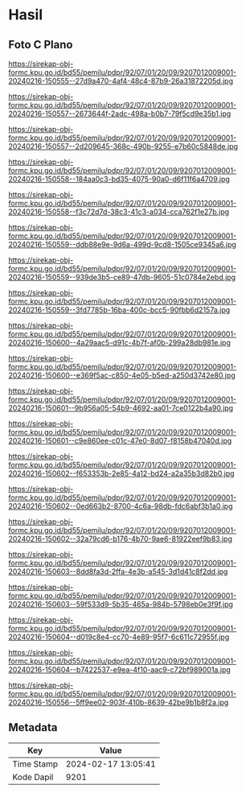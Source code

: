 # Hasil

## Foto C Plano

https://sirekap-obj-formc.kpu.go.id/bd55/pemilu/pdpr/92/07/01/20/09/9207012009001-20240216-150555--27d9a470-4af4-48c4-87b9-26a31872205d.jpg

https://sirekap-obj-formc.kpu.go.id/bd55/pemilu/pdpr/92/07/01/20/09/9207012009001-20240216-150557--2673644f-2adc-498a-b0b7-79f5cd9e35b1.jpg

https://sirekap-obj-formc.kpu.go.id/bd55/pemilu/pdpr/92/07/01/20/09/9207012009001-20240216-150557--2d209645-368c-490b-9255-e7b60c5848de.jpg

https://sirekap-obj-formc.kpu.go.id/bd55/pemilu/pdpr/92/07/01/20/09/9207012009001-20240216-150558--184aa0c3-bd35-4075-90a0-d6f11f6a4709.jpg

https://sirekap-obj-formc.kpu.go.id/bd55/pemilu/pdpr/92/07/01/20/09/9207012009001-20240216-150558--f3c72d7d-38c3-41c3-a034-cca762f1e27b.jpg

https://sirekap-obj-formc.kpu.go.id/bd55/pemilu/pdpr/92/07/01/20/09/9207012009001-20240216-150559--ddb88e9e-9d6a-499d-9cd8-1505ce9345a6.jpg

https://sirekap-obj-formc.kpu.go.id/bd55/pemilu/pdpr/92/07/01/20/09/9207012009001-20240216-150559--939de3b5-ce89-47db-9605-51c0784e2ebd.jpg

https://sirekap-obj-formc.kpu.go.id/bd55/pemilu/pdpr/92/07/01/20/09/9207012009001-20240216-150559--3fd7785b-16ba-400c-bcc5-90fbb6d2157a.jpg

https://sirekap-obj-formc.kpu.go.id/bd55/pemilu/pdpr/92/07/01/20/09/9207012009001-20240216-150600--4a29aac5-d91c-4b7f-af0b-299a28db981e.jpg

https://sirekap-obj-formc.kpu.go.id/bd55/pemilu/pdpr/92/07/01/20/09/9207012009001-20240216-150600--e369f5ac-c850-4e05-b5ed-a250d3742e80.jpg

https://sirekap-obj-formc.kpu.go.id/bd55/pemilu/pdpr/92/07/01/20/09/9207012009001-20240216-150601--9b956a05-54b9-4692-aa01-7ce0122b4a90.jpg

https://sirekap-obj-formc.kpu.go.id/bd55/pemilu/pdpr/92/07/01/20/09/9207012009001-20240216-150601--c9e860ee-c01c-47e0-8d07-f8158b47040d.jpg

https://sirekap-obj-formc.kpu.go.id/bd55/pemilu/pdpr/92/07/01/20/09/9207012009001-20240216-150602--f653353b-2e85-4a12-bd24-a2a35b3d82b0.jpg

https://sirekap-obj-formc.kpu.go.id/bd55/pemilu/pdpr/92/07/01/20/09/9207012009001-20240216-150602--0ed663b2-8700-4c6a-98db-fdc6abf3b1a0.jpg

https://sirekap-obj-formc.kpu.go.id/bd55/pemilu/pdpr/92/07/01/20/09/9207012009001-20240216-150602--32a79cd6-b176-4b70-9ae6-81922eef9b83.jpg

https://sirekap-obj-formc.kpu.go.id/bd55/pemilu/pdpr/92/07/01/20/09/9207012009001-20240216-150603--8dd8fa3d-2ffa-4e3b-a545-3d1d41c8f2dd.jpg

https://sirekap-obj-formc.kpu.go.id/bd55/pemilu/pdpr/92/07/01/20/09/9207012009001-20240216-150603--59f533d9-5b35-465a-984b-5798eb0e3f9f.jpg

https://sirekap-obj-formc.kpu.go.id/bd55/pemilu/pdpr/92/07/01/20/09/9207012009001-20240216-150604--d019c8e4-cc70-4e89-95f7-6c611c72955f.jpg

https://sirekap-obj-formc.kpu.go.id/bd55/pemilu/pdpr/92/07/01/20/09/9207012009001-20240216-150604--b7422537-e9ea-4f10-aac9-c72bf989001a.jpg

https://sirekap-obj-formc.kpu.go.id/bd55/pemilu/pdpr/92/07/01/20/09/9207012009001-20240216-150556--5ff9ee02-903f-410b-8639-42be9b1b8f2a.jpg


## Metadata

| Key        | Value               |
| ---------- | ------------------- |
| Time Stamp | 2024-02-17 13:05:41 |
| Kode Dapil | 9201                |



